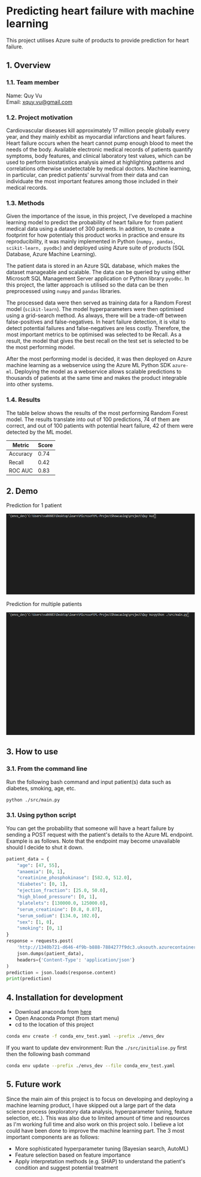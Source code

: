 # Predicting heart failure with machine learning

This project utilises Azure suite of products to provide prediction for heart failure.

## 1. Overview

### 1.1. Team member

Name: Quy Vu </br>
Email: xquy.vu@gmail.com

### 1.2. Project motivation

Cardiovascular diseases kill approximately 17 million people globally every year, and they mainly exhibit as myocardial infarctions and heart failures. Heart failure  occurs when the heart cannot pump enough blood to meet the needs of the body. Available electronic medical records of patients quantify symptoms, body features, and clinical laboratory test values, which can be used to perform biostatistics analysis aimed at highlighting patterns and correlations otherwise undetectable by medical doctors. Machine learning, in particular, can predict patients’ survival from their data and can individuate the most important features among those included in their medical records.

### 1.3. Methods

Given the importance of the issue, in this project, I've developed a machine learning model to predict the probability of heart failure for from patient medical data using a dataset of 300 patients. In addition, to create a footprint for how potentialy this product works in practice and ensure its reproducibility, it was mainly implemented in Python (`numpy, pandas, scikit-learn, pyodbc`) and deployed using Azure suite of products (SQL Database, Azure Machine Learning).

The patient data is stored in an Azure SQL database, which makes the dataset manageable and scalable. The data can be queried by using either Microsoft SQL Management Server application or Python library `pyodbc`. In this project, the latter approach is utilised so the data can be then preprocessed using `numpy` and `pandas` libraries.

The processed data were then served as training data for a Random Forest model (`scikit-learn`). The model hyperparameters were then optimised using a grid-search method. As always, there will be a trade-off between false-positives and false-negatives. In heart failure detection, it is vital to detect potential failures and false-negatives are less costly. Therefore, the most important metrics to be optimised was selected to be Recall. As a result, the model that gives the best recall on the test set is selected to be the most performing model.

After the most performing model is decided, it was then deployed on Azure machine learning as a webservice using the Azure ML Python SDK `azure-ml`. Deploying the model as a webservice allows scalable predictions to thousands of patients at the same time and makes the product integrable into other systems.

### 1.4. Results

The table below shows the results of the most performing Random Forest model. The results translate into out of 100 predictions, 74 of them are correct, and out of 100 patients with potential heart failure, 42 of them were detected by the ML model.

| Metric   | Score |
| -------- | ----- |
| Accuracy | 0.74  |
| Recall   | 0.42  |
| ROC AUC  | 0.83  |

## 2. Demo

Prediction for 1 patient

![Prediction for 1 patient](./demo/single_case.gif)

Prediction for multiple patients

![Prediction for multiple patients](./demo/2_cases.gif)

## 3. How to use

### 3.1. From the command line

Run the following bash command and input patient(s) data such as diabetes, smoking, age, etc.

```bash
python ./src/main.py
```

### 3.1. Using python script

You can get the probability that someone will have a heart failure by sending a POST request with the patient's details to the Azure ML endpoint.
Example is as follows. Note that the endpoint may become unavailable should I decide to shut it down.

```python
patient_data = {
    "age": [47, 55],
    "anaemia": [0, 1],
    "creatinine_phosphokinase": [582.0, 512.0],
    "diabetes": [0, 1],
    "ejection_fraction": [25.0, 50.0],
    "high_blood_pressure": [0, 1],
    "platelets": [130000.0, 125000.0],
    "serum_creatinine": [0.8, 0.87],
    "serum_sodium": [134.0, 102.0],
    "sex": [1, 0],
    "smoking": [0, 1]
}
response = requests.post(
    'http://1340b721-d646-4f9b-b888-7884277f9dc3.uksouth.azurecontainer.io/score',
    json.dumps(patient_data),
    headers={'Content-Type': 'application/json'}
)
prediction = json.loads(response.content)
print(prediction)
```

## 4. Installation for development

- Download anaconda from [here](https://www.anaconda.com/products/individual)
- Open Anaconda Prompt (from start menu)
- cd to the location of this project

```bash
conda env create -f conda_env_test.yaml --prefix ./envs_dev
```

If you want to update dev environment: Run the `./src/initialise.py` first then the following bash command

```bash
conda env update --prefix ./envs_dev --file conda_env_test.yaml
```

## 5. Future work

Since the main aim of this project is to focus on developing and deploying a machine learning product, I have skipped out a large part of the data science process (exploratory data analysis, hyperparameter tuning, feature selection, etc.). This was also due to limited amount of time and resources as I'm working full time and also work on this project solo. I believe a lot could have been done to improve the machine learning part. The 3 most important components are as follows:

- More sophisticated hyperparameter tuning (Bayesian search, AutoML)
- Feature selection based on feature importance
- Apply interpretation methods (e.g. SHAP) to understand the patient's condition and suggest potential treatment

